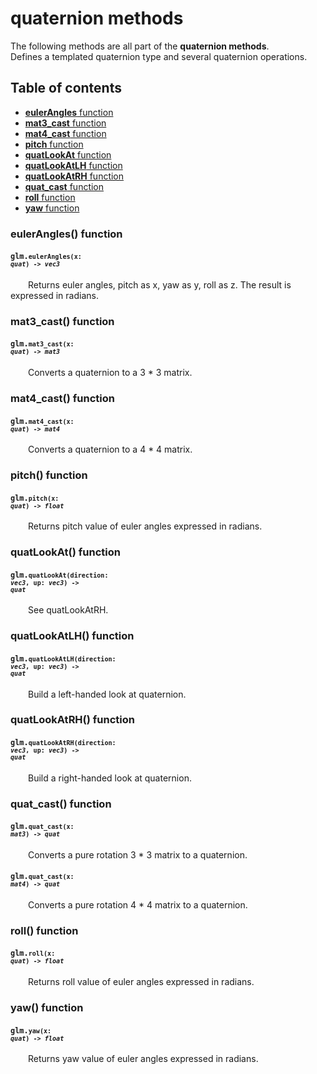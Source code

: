 [//]: # (generated using SlashBack 0.2.0)

  
# quaternion methods  
The following methods are all part of the **quaternion methods**\.  
Defines a templated quaternion type and several quaternion operations\.  
## Table of contents  
  
* [**eulerAngles** function](#eulerangles-function)  
* [**mat3\_cast** function](#mat3_cast-function)  
* [**mat4\_cast** function](#mat4_cast-function)  
* [**pitch** function](#pitch-function)  
* [**quatLookAt** function](#quatlookat-function)  
* [**quatLookAtLH** function](#quatlookatlh-function)  
* [**quatLookAtRH** function](#quatlookatrh-function)  
* [**quat\_cast** function](#quat_cast-function)  
* [**roll** function](#roll-function)  
* [**yaw** function](#yaw-function)  
  
### eulerAngles\(\) function  
#### <code>glm.<code>**eulerAngles**(**x**: *quat*) -\> *vec3*</code></code>  
&emsp;&emsp;Returns euler angles, pitch as x, yaw as y, roll as z\. The result is expressed in radians\.  
  
### mat3\_cast\(\) function  
#### <code>glm.<code>**mat3_cast**(**x**: *quat*) -\> *mat3*</code></code>  
&emsp;&emsp;Converts a quaternion to a 3 \* 3 matrix\.  
  
### mat4\_cast\(\) function  
#### <code>glm.<code>**mat4_cast**(**x**: *quat*) -\> *mat4*</code></code>  
&emsp;&emsp;Converts a quaternion to a 4 \* 4 matrix\.  
  
### pitch\(\) function  
#### <code>glm.<code>**pitch**(**x**: *quat*) -\> *float*</code></code>  
&emsp;&emsp;Returns pitch value of euler angles expressed in radians\.  
  
### quatLookAt\(\) function  
#### <code>glm.<code>**quatLookAt**(**direction**: *vec3*, **up**: *vec3*) -\> *quat*</code></code>  
&emsp;&emsp;See quatLookAtRH\.  
  
### quatLookAtLH\(\) function  
#### <code>glm.<code>**quatLookAtLH**(**direction**: *vec3*, **up**: *vec3*) -\> *quat*</code></code>  
&emsp;&emsp;Build a left\-handed look at quaternion\.  
  
### quatLookAtRH\(\) function  
#### <code>glm.<code>**quatLookAtRH**(**direction**: *vec3*, **up**: *vec3*) -\> *quat*</code></code>  
&emsp;&emsp;Build a right\-handed look at quaternion\.  
  
### quat\_cast\(\) function  
#### <code>glm.<code>**quat_cast**(**x**: *mat3*) -\> *quat*</code></code>  
&emsp;&emsp;Converts a pure rotation 3 \* 3 matrix to a quaternion\.  
  
#### <code>glm.<code>**quat_cast**(**x**: *mat4*) -\> *quat*</code></code>  
&emsp;&emsp;Converts a pure rotation 4 \* 4 matrix to a quaternion\.  
  
### roll\(\) function  
#### <code>glm.<code>**roll**(**x**: *quat*) -\> *float*</code></code>  
&emsp;&emsp;Returns roll value of euler angles expressed in radians\.  
  
### yaw\(\) function  
#### <code>glm.<code>**yaw**(**x**: *quat*) -\> *float*</code></code>  
&emsp;&emsp;Returns yaw value of euler angles expressed in radians\.  
  
